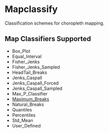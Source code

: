 # Mapclassify

Classification schemes for choropleth mapping.

## Map Classifiers Supported

- Box_Plot
- Equal_Interval
- Fisher_Jenks
- Fisher_Jenks_Sampled
- HeadTail_Breaks
- Jenks_Caspall
- Jenks_Caspall_Forced
- Jenks_Caspall_Sampled
- Max_P_Classifier
- [Maximum_Breaks](examples/notebooks/maximum_breaks.ipynb)
- Natural_Breaks
- Quantiles
- Percentiles
- Std_Mean
- User_Defined
